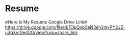 # Resume
#Here is My Resume Google Drive Link# https://drive.google.com/file/d/1ElpQxp0eN3eh3myPY2JZ-u3qXvr0edDO/view?usp=share_link 
